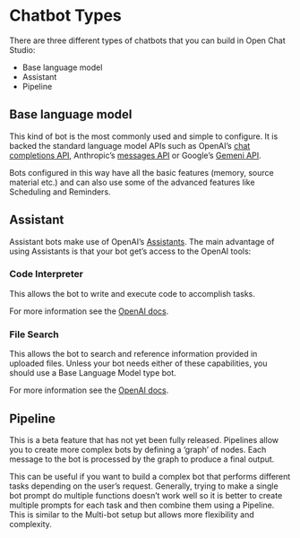 # Chatbot Types

There are three different types of chatbots that you can build in Open Chat Studio:

- Base language model
- Assistant
- Pipeline

## Base language model

This kind of bot is the most commonly used and simple to configure. It is backed the standard language model APIs such as OpenAI’s [chat completions API][1], Anthropic’s [messages API][2] or Google’s [Gemeni API][3].

Bots configured in this way have all the basic features (memory, source material etc.) and can also use some of the advanced features like Scheduling and Reminders.


## Assistant
Assistant bots make use of OpenAI’s [Assistants][4]. The main advantage of using Assistants is that your bot get’s access to the OpenAI tools:

### Code Interpreter
This allows the bot to write and execute code to accomplish tasks.

For more information see the [OpenAI docs][5].

### File Search
This allows the bot to search and reference information provided in uploaded files. Unless your bot needs either of these capabilities, you should use a Base Language Model type bot.

For more information see the [OpenAI docs][6].

## Pipeline
This is a beta feature that has not yet been fully released. Pipelines allow you to create more complex bots by defining a ‘graph’ of nodes. Each message to the bot is processed by the graph to produce a final output.

This can be useful if you want to build a complex bot that performs different tasks depending on the user’s request. Generally, trying to make a single bot prompt do multiple functions doesn’t work well so it is better to create multiple prompts for each task and then combine them using a Pipeline. This is similar to the Multi-bot setup but allows more flexibility and complexity.


[1]: https://platform.openai.com/docs/guides/text-generation
[2]: https://docs.anthropic.com/en/api/messages
[3]: https://ai.google.dev/
[4]: https://platform.openai.com/docs/assistants/overview
[5]: https://platform.openai.com/docs/assistants/tools/code-interpreter
[6]: https://platform.openai.com/docs/assistants/tools/file-search
